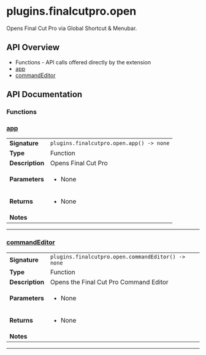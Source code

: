 # plugins.finalcutpro.open

Opens Final Cut Pro via Global Shortcut & Menubar.

## API Overview
* Functions - API calls offered directly by the extension
 * [app](#app)
 * [commandEditor](#commandEditor)

## API Documentation

### Functions


### [app](#app)

|                                             |                                                                                     |
| --------------------------------------------|-------------------------------------------------------------------------------------|
| **Signature**                               | `plugins.finalcutpro.open.app() -> none`                                                                    |
| **Type**                                    | Function                                                                     |
| **Description**                             | Opens Final Cut Pro                                                                     |
| **Parameters**                              | <ul><li>None</li></ul> |
| **Returns**                                 | <ul><li>None</li></ul>          |
| **Notes**                                   | <ul></ul>                |

---

### [commandEditor](#commandEditor)

|                                             |                                                                                     |
| --------------------------------------------|-------------------------------------------------------------------------------------|
| **Signature**                               | `plugins.finalcutpro.open.commandEditor() -> none`                                                                    |
| **Type**                                    | Function                                                                     |
| **Description**                             | Opens the Final Cut Pro Command Editor                                                                     |
| **Parameters**                              | <ul><li>None</li></ul> |
| **Returns**                                 | <ul><li>None</li></ul>          |
| **Notes**                                   | <ul></ul>                |

---
